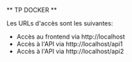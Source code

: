 ** TP DOCKER **

Les URLs d'accès sont les suivantes:
- Accès au frontend via http://localhost
- Accès à l'API via http://localhost/api1
- Accès à l'API via http://localhost/api2
